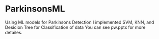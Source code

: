 # ParkinsonsML
Using ML models for Parkinsons Detection 
I implemented SVM, KNN, and Desicion Tree for Classification of data
You can see pw.pptx for more detailes.

